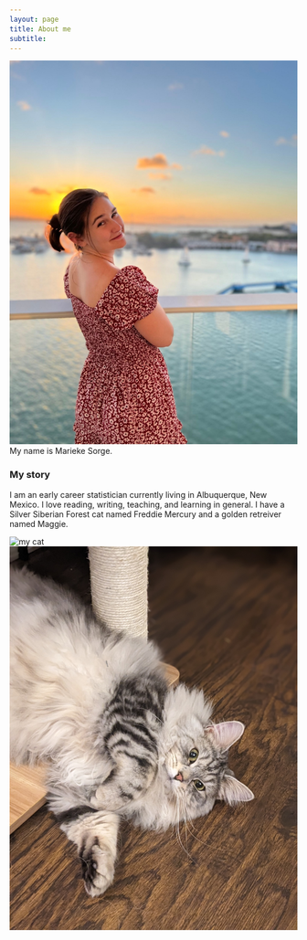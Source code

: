 ```yaml
---
layout: page
title: About me
subtitle: 
---
```

![This is me](/assets/img/AirBrush_20220309170137.jpg)
My name is Marieke Sorge. 

### My story

I am an early career statistician currently living in Albuquerque, New Mexico. I love reading, writing, teaching, and learning in general. I have a Silver Siberian Forest cat named Freddie Mercury and a golden retreiver named Maggie. 

![my cat](/assets/img/freddie.PORTRAIT.jpg)
![my dog](/assets/img/maggie.PORTRAIT.jpg)
